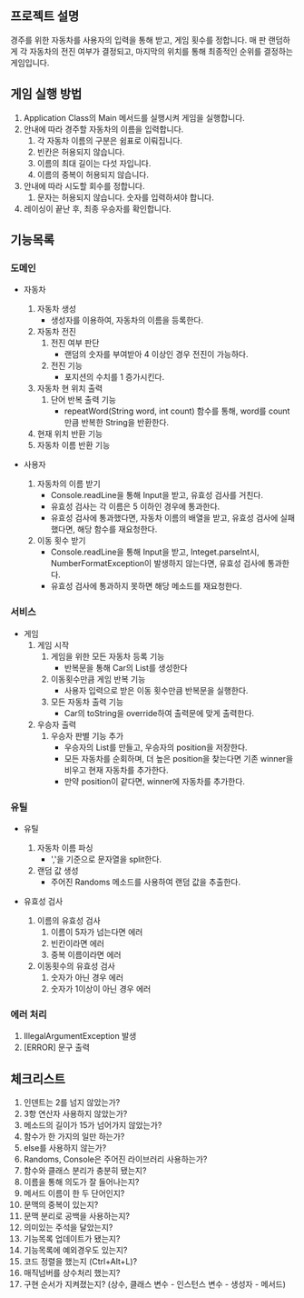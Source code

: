## 프로젝트 설명
경주를 위한 자동차를 사용자의 입력을 통해 받고, 게임 횟수를 정합니다. 매 판 랜덤하게 각 자동차의 전진 여부가 결정되고, 마지막의 위치를 통해 최종적인 순위를 결정하는 게임입니다.


## 게임 실행 방법
1. Application Class의 Main 메서드를 실행시켜 게임을 실행합니다.
2. 안내에 따라 경주할 자동차의 이름을 입력합니다.
   1. 각 자동차 이름의 구분은 쉼표로 이뤄집니다.
   2. 빈칸은 허용되지 않습니다.
   3. 이름의 최대 길이는 다섯 자입니다.
   4. 이름의 중복이 허용되지 않습니다.
3. 안내에 따라 시도할 회수를 정합니다.
   1. 문자는 허용되지 않습니다. 숫자를 입력하셔야 합니다.
4. 레이싱이 끝난 후, 최종 우승자를 확인합니다.

## 기능목록

### 도메인

- 자동차
    1. 자동차 생성
        - 생성자를 이용하여, 자동차의 이름을 등록한다.
    2. 자동차 전진
        1. 전진 여부 판단
            - 랜덤의 숫자를 부여받아 4 이상인 경우 전진이 가능하다.
        2. 전진 기능
            - 포지션의 수치를 1 증가시킨다.
    3. 자동차 현 위치 출력
        1. 단어 반복 출력 기능
            - repeatWord(String word, int count) 함수를 통해, word를 count만큼 반복한 String을 반환한다.
    4. 현재 위치 반환 기능
    5. 자동차 이름 반환 기능

- 사용자
    1. 자동차의 이름 받기
        - Console.readLine을 통해 Input을 받고, 유효성 검사를 거친다.
        - 유효성 검사는 각 이름은 5 이하인 경우에 통과한다.
        - 유효성 검사에 통과했다면, 자동차 이름의 배열을 받고, 유효성 검사에 실패했다면, 해당 함수를 재요청한다.
    2. 이동 횟수 받기
        - Console.readLine을 통해 Input을 받고, Integet.parseInt시, NumberFormatException이 발생하지 않는다면, 유효성 검사에 통과한다.
        - 유효성 검사에 통과하지 못하면 해당 메소드를 재요청한다.

### 서비스

- 게임
    1. 게임 시작
        1. 게임을 위한 모든 자동차 등록 기능
            - 반복문을 통해 Car의 List를 생성한다
        2. 이동횟수만큼 게임 반복 기능
            - 사용자 입력으로 받은 이동 횟수만큼 반복문을 실행한다.
        3. 모든 자동차 출력 기능
            - Car의 toString을 override하여 출력문에 맞게 출력한다.
    2. 우승자 출력
        1. 우승자 판별 기능 추가
            - 우승자의 List를 만들고, 우승자의 position을 저장한다.
            - 모든 자동차를 순회하며, 더 높은 position을 찾는다면 기존 winner을 비우고 현재 자동차를 추가한다.
            - 만약 position이 같다면, winner에 자동차를 추가한다.

### 유틸

- 유틸
    1. 자동차 이름 파싱
        - ','을 기준으로 문자열을 split한다.
    2. 랜덤 값 생성
        - 주어진 Randoms 메소드를 사용하여 랜덤 값을 추출한다.

- 유효성 검사
    1. 이름의 유효성 검사
        1. 이름이 5자가 넘는다면 에러
        2. 빈칸이라면 에러
        3. 중복 이름이라면 에러
    2. 이동횟수의 유효성 검사
        1. 숫자가 아닌 경우 에러
        2. 숫자가 1이상이 아닌 경우 에러

### 에러 처리

1. IllegalArgumentException 발생
2. [ERROR] 문구 출력

## 체크리스트

1. 인덴트는 2를 넘지 않았는가?
2. 3항 연산자 사용하지 않았는가?
3. 메소드의 길이가 15가 넘어가지 않았는가?
4. 함수가 한 가지의 일만 하는가?
5. else를 사용하지 않는가?
6. Randoms, Console은 주어진 라이브러리 사용하는가?
7. 함수와 클래스 분리가 충분히 됐는지?
8. 이름을 통해 의도가 잘 들어나는지?
9. 메서드 이름이 한 두 단어인지?
10. 문맥의 중복이 있는지?
11. 문맥 분리로 공백을 사용하는지?
12. 의미있는 주석을 달았는지?
13. 기능목록 업데이트가 됐는지?
14. 기능목록에 예외경우도 있는지?
15. 코드 정렬을 했는지 (Ctrl+Alt+L)?
16. 매직넘버를 상수처리 했는지?
17. 구현 순서가 지켜졌는지? (상수, 클래스 변수 - 인스턴스 변수 - 생성자 - 메서드)
